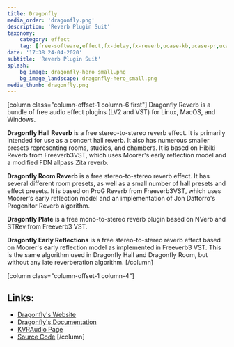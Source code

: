 ```yaml
---
title: Dragonfly
media_order: 'dragonfly.png'
description: 'Reverb Plugin Suit'
taxonomy:
    category: effect
    tag: [free-software,effect,fx-delay,fx-reverb,ucase-kb,ucase-pr,ucase-fx]
date: '17:38 24-04-2020'
subtitle: 'Reverb Plugin Suit'
splash:
    bg_image: dragonfly-hero_small.png
    bg_image_landscape: dragonfly-hero_small.png
media_thumb: dragonfly.png
---
```

[column class="column-offset-1 column-6 first"]
Dragonfly Reverb is a bundle of free audio effect plugins (LV2 and VST) for Linux, MacOS, and Windows.

**Dragonfly Hall Reverb** is a free stereo-to-stereo reverb effect. It is primarily intended for use as a concert hall reverb. It also has numerous smaller presets representing rooms, studios, and chambers. It is based on Hibiki Reverb from Freeverb3VST, which uses Moorer's early reflection model and a modified FDN allpass Zita reverb.

**Dragonfly Room Reverb** is a free stereo-to-stereo reverb effect. It has several different room presets, as well as a small number of hall presets and effect presets. It is based on ProG Reverb from Freeverb3VST, which uses Moorer's early reflection model and an implementation of Jon Dattorro's Progenitor Reverb algorithm. 

**Dragonfly Plate** is a free mono-to-stereo reverb plugin based on NVerb and STRev from Freeverb3 VST.

**Dragonfly Early Reflections** is a free stereo-to-stereo reverb effect based on Moorer's early reflection model as implemented in Freeverb3 VST. This is the same algorithm used in Dragonfly Hall and Dragonfly Room, but without any late reverberation algorithm. 
[/column]

[column class="column-offset-1 column-4"]
## Links:
+ [Dragonfly's Website](https://michaelwillis.github.io/dragonfly-reverb/)
+ [Dragonfly's Documentation](https://michaelwillis.github.io/dragonfly-reverb/manuals.html)
+ [KVRAudio Page](https://www.kvraudio.com/product/dragonfly-reverb-by-dragonfly-reverb)
+ [Source Code](https://github.com/michaelwillis/dragonfly-reverb)
[/column]
